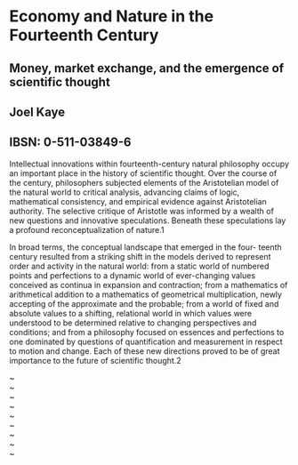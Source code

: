 # Economy and Nature in the Fourteenth Century


## Money, market exchange, and the emergence of scientific thought

## Joel Kaye

## IBSN: 0-511-03849-6

Intellectual innovations within fourteenth-century natural philosophy occupy an important place in the history of scientific thought. Over the course of the century, philosophers subjected elements of the Aristotelian model of the natural world to critical analysis, advancing claims of logic, mathematical consistency, and empirical evidence against Aristotelian authority. The selective critique of Aristotle was informed by a wealth of new questions and innovative speculations. Beneath these speculations lay a profound reconceptualization of nature.1

In broad terms, the conceptual landscape that emerged in the four- teenth century resulted from a striking shift in the models derived to  represent order and activity in the natural world: from a static world of numbered points and perfections to a dynamic world of ever-changing values conceived as continua in expansion and contraction; from a mathematics of arithmetical addition to a mathematics of geometrical multiplication, newly accepting of the approximate and the probable; from a world of fixed and absolute values to a shifting, relational world in which values were understood to be determined relative to changing perspectives and conditions; and from a philosophy focused on essences and perfections to one dominated by questions of quantification and measurement in respect to motion and change. Each of these new directions proved to be of great importance to the future of scientific thought.2

~                                                                       
~                                                                        
~                                                                        
~                                                                        
~                                                                        
~                                                                        
~                                                                        
~                                                                        
~                                         

